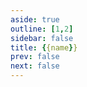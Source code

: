 ```yaml
---
aside: true
outline: [1,2]
sidebar: false
title: {{name}}
prev: false
next: false
---
```


<OASpec />

